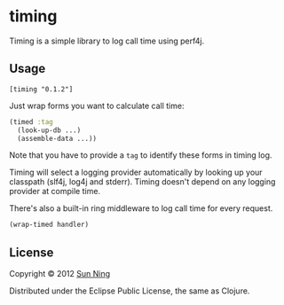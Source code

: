 # timing

Timing is a simple library to log call time using perf4j.

## Usage

```
[timing "0.1.2"]
```

Just wrap forms you want to calculate call time:

```clojure
(timed :tag
  (look-up-db ...)
  (assemble-data ...))
```

Note that you have to provide a `tag` to identify these forms in
timing log.

Timing will select a logging provider automatically by looking up your
classpath (slf4j, log4j and stderr). Timing doesn't depend on any
logging provider at compile time.

There's also a built-in ring middleware to log call time for every
request.

```clojure
(wrap-timed handler)
```

## License

Copyright © 2012 [Sun Ning](http://github.com/sunng87)

Distributed under the Eclipse Public License, the same as Clojure.
